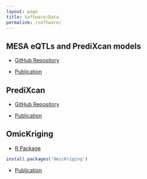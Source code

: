 ```yaml
---
layout: page
title: Software/Data
permalink: /software/
---
```


## MESA eQTLs and PrediXcan models
- <a href="https://github.com/WheelerLab/DivPop">GitHub Repository</a>

- <a href="https://journals.plos.org/plosgenetics/article?id=10.1371/journal.pgen.1007586">Publication</a>


## PrediXcan

- <a href="https://github.com/hakyimlab/PrediXcan">GitHub Repository</a>

- <a href="http://www.nature.com/ng/journal/vaop/ncurrent/full/ng.3367.html">Publication</a>

## OmicKriging

- <a href="http://cran.r-project.org/web/packages/OmicKriging/index.html">R Package</a>

```R
install.packages('OmicKriging')
```

- <a href="http://www.ncbi.nlm.nih.gov/pubmed/?term=PMC4072756">Publication</a>


